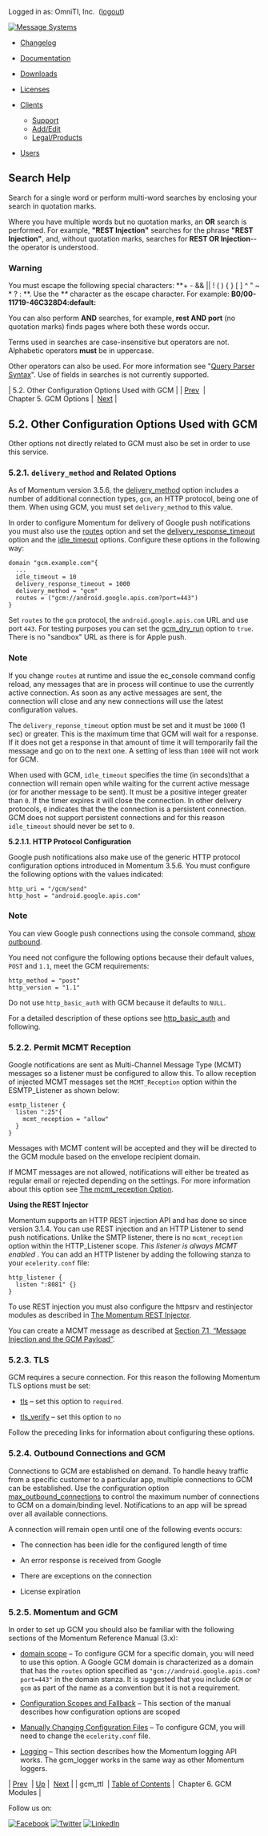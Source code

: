 Logged in as: OmniTI, Inc.  ([logout](https://support.messagesystems.com/logout.php))

[![Message Systems](https://support.messagesystems.com/images/ms-white205.png)](https://support.messagesystems.com/start.php) 

*   [Changelog](https://support.messagesystems.com/start.php?show=changelog)
*   [Documentation](https://support.messagesystems.com/docs/)
*   [Downloads](https://support.messagesystems.com/start.php)

*   [Licenses](https://support.messagesystems.com/license_summary.php)
*   <a href="">Clients</a>
    *   [Support](https://support.messagesystems.com/cs.php)
    *   [Add/Edit](https://support.messagesystems.com/edit_client.php)
    *   [Legal/Products](https://support.messagesystems.com/edit_products.php)
*   [Users](https://support.messagesystems.com/edit_customer.php)

## Search Help

Search for a single word or perform multi-word searches by enclosing your search in quotation marks.

Where you have multiple words but no quotation marks, an **OR** search is performed. For example, **"REST Injection"** searches for the phrase **"REST Injection"**, and, without quotation marks, searches for **REST OR Injection**--the operator is understood.

### Warning

You must escape the following special characters: **+ - && || ! ( ) { } [ ] ^ " ~ * ? : \**. Use the **\** character as the escape character. For example: **B0/00-11719-46C328D4\:default\:**

You can also perform **AND** searches, for example, **rest AND port** (no quotation marks) finds pages where both these words occur.

Terms used in searches are case-insensitive but operators are not. Alphabetic operators **must** be in uppercase.

Other operators can also be used. For more information see "[Query Parser Syntax](https://lucene.apache.org/core/old_versioned_docs/versions/3_0_0/queryparsersyntax.html)". Use of fields in searches is not currently supported.

| 5.2. Other Configuration Options Used with GCM |
| [Prev](push.gcm.gcm_ttl.php)  | Chapter 5. GCM Options |  [Next](push.gcm.modules.php) |

## 5.2. Other Configuration Options Used with GCM

Other options not directly related to GCM must also be set in order to use this service.

### 5.2.1. `delivery_method` and Related Options

As of Momentum version 3.5.6, the [delivery_method](https://support.messagesystems.com/docs/web-ref/conf.ref.delivery_method.php) option includes a number of additional connection types, `gcm`, an HTTP protocol, being one of them. When using GCM, you must set `delivery_method` to this value.

In order to configure Momentum for delivery of Google push notifications you must also use the [routes](https://support.messagesystems.com/docs/web-ref/conf.ref.routes.php) option and set the [delivery_response_timeout](https://support.messagesystems.com/docs/web-ref/conf.ref.delivery_response_timeout.php) option and the [idle_timeout](https://support.messagesystems.com/docs/web-ref/conf.ref.idle_timeout.php) options. Configure these options in the following way:

```
domain "gcm.example.com"{
  ...
  idle_timeout = 10
  delivery_response_timeout = 1000
  delivery_method = "gcm"
  routes = ("gcm://android.google.apis.com?port=443")
}
```

Set `routes` to the `gcm` protocol, the `android.google.apis.com` URL and use port `443`. For testing purposes you can set the [gcm_dry_run](push.gcm.gcm_dry_run.php "gcm_dry_run") option to `true`. There is no "sandbox" URL as there is for Apple push.

### Note

If you change `routes` at runtime and issue the ec_console command config reload, any messages that are in process will continue to use the currently active connection. As soon as any active messages are sent, the connection will close and any new connections will use the latest configuration values.

The `delivery_reponse_timeout` option must be set and it must be `1000` (1 sec) or greater. This is the maximum time that GCM will wait for a response. If it does not get a response in that amount of time it will temporarily fail the message and go on to the next one. A setting of less than `1000` will not work for GCM.

When used with GCM, `idle_timeout` specifies the time (in seconds)that a connection will remain open while waiting for the current active message (or for another message to be sent). It must be a positive integer greater than `0`. If the timer expires it will close the connection. In other delivery protocols, `0` indicates that the the connection is a persistent connection. GCM does not support persistent connections and for this reason `idle_timeout` should never be set to `0`.

**5.2.1.1. HTTP Protocol Configuration**<a class="indexterm" name="idp789184"></a>

Google push notifications also make use of the generic HTTP protocol configuration options introduced in Momentum 3.5.6. You must configure the following options with the values indicated:

```
http_uri = "/gcm/send"
http_host = "android.google.apis.com"
```

### Note

You can view Google push connections using the console command, [show outbound](https://support.messagesystems.com/docs/web-ref/console_commands.show_outbound.php).

You need not configure the following options because their default values, `POST` and `1.1`, meet the GCM requirements:

```
http_method = "post" 
http_version = "1.1"
```

Do not use `http_basic_auth` with GCM because it defaults to `NULL`.

For a detailed description of these options see [http_basic_auth](https://support.messagesystems.com/docs/web-ref/conf.ref.http_basic_auth.php) and following.

### 5.2.2. Permit MCMT Reception

Google notifications are sent as Multi-Channel Message Type (MCMT) messages so a listener must be configured to allow this. To allow reception of injected MCMT messages set the `MCMT_Reception` option within the ESMTP_Listener as shown below:

```
esmtp_listener {
  listen ":25"{
    mcmt_reception = "allow"
  }
}
```

Messages with MCMT content will be accepted and they will be directed to the GCM module based on the envelope recipient domain.

If MCMT messages are not allowed, notifications will either be treated as regular email or rejected depending on the settings. For more information about this option see [The mcmt_reception Option](https://support.messagesystems.com/docs/web-mobility/mm7.mcmt_reception.php).

<a name="push.gcm.listener.rest"></a>

**Using the REST Injector**

Momentum supports an HTTP REST injection API and has done so since version 3.1.4\. You can use REST injection and an HTTP Listener to send push notifications. Unlike the SMTP listener, there is no `mcmt_reception` option within the HTTP_Listener scope. *This listener is always MCMT enabled* . You can add an HTTP listener by adding the following stanza to your `ecelerity.conf` file:

```
http_listener {
  listen ":8081" {}
}
```

To use REST injection you must also configure the httpsrv and restinjector modules as described in [The Momentum REST Injector](https://support.messagesystems.com/docs/web-mc-rest/).

You can create a MCMT message as described at [Section 7.1, “Message Injection and the GCM Payload”](push.gcm.using.php#push.gcm.using.mcmt "7.1. Message Injection and the GCM Payload").

### 5.2.3. TLS

GCM requires a secure connection. For this reason the following Momentum TLS options must be set:

*   [tls](https://support.messagesystems.com/docs/web-ref/conf.ref.tls.php) – set this option to `required`.

*   [tls_verify](https://support.messagesystems.com/docs/web-ref/conf.ref.tls_verify.php) – set this option to `no`

Follow the preceding links for information about configuring these options.

### 5.2.4. Outbound Connections and GCM

Connections to GCM are established on demand. To handle heavy traffic from a specific customer to a particular app, multiple connections to GCM can be established. Use the configuration option [max_outbound_connections](https://support.messagesystems.com/docs/web-ref/conf.ref.max_outbound_connections.php) to control the maximum number of connections to GCM on a domain/binding level. Notifications to an app will be spread over all available connections.

A connection will remain open until one of the following events occurs:

*   The connection has been idle for the configured length of time

*   An error response is received from Google

*   There are exceptions on the connection

*   License expiration

### 5.2.5. Momentum and GCM

In order to set up GCM you should also be familiar with the following sections of the Momentum Reference Manual (3.x):

*   [domain scope](https://support.messagesystems.com/docs/web-ref/conf.ref.domain.php) – To configure GCM for a specific domain, you will need to use this option. A Google GCM domain is characterized as a domain that has the `routes` option specified as `"gcm://android.google.apis.com?port=443"` in the domain stanza. It is suggested that you include `GCM` or `gcm` as part of the name as a convention but it is not a requirement.

*   [Configuration Scopes and Fallback](https://support.messagesystems.com/docs/web-ref/ecelerity.conf.fallback.php) – This section of the manual describes how configuration options are scoped

*   [Manually Changing Configuration Files](https://support.messagesystems.com/docs/web-ref/conf.manual.changes.php) – To configure GCM, you will need to change the `ecelerity.conf` file.

*   [Logging](https://support.messagesystems.com/docs/web-ref/operations.logging.php) – This section describes how the Momentum logging API works. The gcm_logger works in the same way as other Momentum loggers.

| [Prev](push.gcm.gcm_ttl.php)  | [Up](push.gcm.options.php) |  [Next](push.gcm.modules.php) |
| gcm_ttl  | [Table of Contents](index.php) |  Chapter 6. GCM Modules |

Follow us on:

[![Facebook](https://support.messagesystems.com/images/icon-facebook.png)](http://www.facebook.com/messagesystems) [![Twitter](https://support.messagesystems.com/images/icon-twitter.png)](http://twitter.com/#!/MessageSystems) [![LinkedIn](https://support.messagesystems.com/images/icon-linkedin.png)](http://www.linkedin.com/company/message-systems)